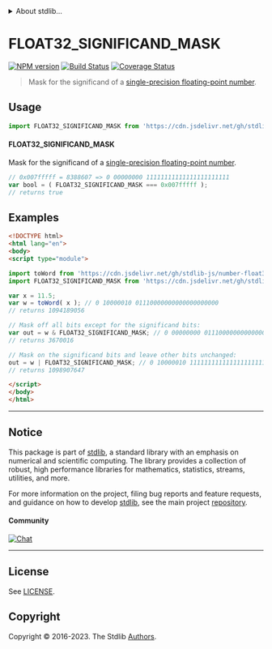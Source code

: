 <!--

@license Apache-2.0

Copyright (c) 2022 The Stdlib Authors.

Licensed under the Apache License, Version 2.0 (the "License");
you may not use this file except in compliance with the License.
You may obtain a copy of the License at

   http://www.apache.org/licenses/LICENSE-2.0

Unless required by applicable law or agreed to in writing, software
distributed under the License is distributed on an "AS IS" BASIS,
WITHOUT WARRANTIES OR CONDITIONS OF ANY KIND, either express or implied.
See the License for the specific language governing permissions and
limitations under the License.

-->


<details>
  <summary>
    About stdlib...
  </summary>
  <p>We believe in a future in which the web is a preferred environment for numerical computation. To help realize this future, we've built stdlib. stdlib is a standard library, with an emphasis on numerical and scientific computation, written in JavaScript (and C) for execution in browsers and in Node.js.</p>
  <p>The library is fully decomposable, being architected in such a way that you can swap out and mix and match APIs and functionality to cater to your exact preferences and use cases.</p>
  <p>When you use stdlib, you can be absolutely certain that you are using the most thorough, rigorous, well-written, studied, documented, tested, measured, and high-quality code out there.</p>
  <p>To join us in bringing numerical computing to the web, get started by checking us out on <a href="https://github.com/stdlib-js/stdlib">GitHub</a>, and please consider <a href="https://opencollective.com/stdlib">financially supporting stdlib</a>. We greatly appreciate your continued support!</p>
</details>

# FLOAT32_SIGNIFICAND_MASK

[![NPM version][npm-image]][npm-url] [![Build Status][test-image]][test-url] [![Coverage Status][coverage-image]][coverage-url] <!-- [![dependencies][dependencies-image]][dependencies-url] -->

> Mask for the significand of a [single-precision floating-point number][ieee754].



<section class="usage">

## Usage

<!-- eslint-disable id-length -->

```javascript
import FLOAT32_SIGNIFICAND_MASK from 'https://cdn.jsdelivr.net/gh/stdlib-js/constants-float32-significand-mask@esm/index.mjs';
```

#### FLOAT32_SIGNIFICAND_MASK

Mask for the significand of a [single-precision floating-point number][ieee754].

<!-- eslint-disable id-length -->

```javascript
// 0x007fffff = 8388607 => 0 00000000 11111111111111111111111
var bool = ( FLOAT32_SIGNIFICAND_MASK === 0x007fffff );
// returns true
```

</section>

<!-- /.usage -->

<section class="notes">

</section>

<!-- /.notes -->

<section class="examples">

## Examples

<!-- eslint no-undef: "error" -->

```html
<!DOCTYPE html>
<html lang="en">
<body>
<script type="module">

import toWord from 'https://cdn.jsdelivr.net/gh/stdlib-js/number-float32-base-to-word@esm/index.mjs';
import FLOAT32_SIGNIFICAND_MASK from 'https://cdn.jsdelivr.net/gh/stdlib-js/constants-float32-significand-mask@esm/index.mjs';

var x = 11.5;
var w = toWord( x ); // 0 10000010 01110000000000000000000
// returns 1094189056

// Mask off all bits except for the significand bits:
var out = w & FLOAT32_SIGNIFICAND_MASK; // 0 00000000 01110000000000000000000
// returns 3670016

// Mask on the significand bits and leave other bits unchanged:
out = w | FLOAT32_SIGNIFICAND_MASK; // 0 10000010 11111111111111111111111
// returns 1098907647

</script>
</body>
</html>
```

</section>

<!-- /.examples -->

<!-- C interface documentation. -->



<!-- Section for related `stdlib` packages. Do not manually edit this section, as it is automatically populated. -->

<section class="related">

</section>

<!-- /.related -->

<!-- Section for all links. Make sure to keep an empty line after the `section` element and another before the `/section` close. -->


<section class="main-repo" >

* * *

## Notice

This package is part of [stdlib][stdlib], a standard library with an emphasis on numerical and scientific computing. The library provides a collection of robust, high performance libraries for mathematics, statistics, streams, utilities, and more.

For more information on the project, filing bug reports and feature requests, and guidance on how to develop [stdlib][stdlib], see the main project [repository][stdlib].

#### Community

[![Chat][chat-image]][chat-url]

---

## License

See [LICENSE][stdlib-license].


## Copyright

Copyright &copy; 2016-2023. The Stdlib [Authors][stdlib-authors].

</section>

<!-- /.stdlib -->

<!-- Section for all links. Make sure to keep an empty line after the `section` element and another before the `/section` close. -->

<section class="links">

[npm-image]: http://img.shields.io/npm/v/@stdlib/constants-float32-significand-mask.svg
[npm-url]: https://npmjs.org/package/@stdlib/constants-float32-significand-mask

[test-image]: https://github.com/stdlib-js/constants-float32-significand-mask/actions/workflows/test.yml/badge.svg?branch=v0.1.1
[test-url]: https://github.com/stdlib-js/constants-float32-significand-mask/actions/workflows/test.yml?query=branch:v0.1.1

[coverage-image]: https://img.shields.io/codecov/c/github/stdlib-js/constants-float32-significand-mask/main.svg
[coverage-url]: https://codecov.io/github/stdlib-js/constants-float32-significand-mask?branch=main

<!--

[dependencies-image]: https://img.shields.io/david/stdlib-js/constants-float32-significand-mask.svg
[dependencies-url]: https://david-dm.org/stdlib-js/constants-float32-significand-mask/main

-->

[chat-image]: https://img.shields.io/gitter/room/stdlib-js/stdlib.svg
[chat-url]: https://app.gitter.im/#/room/#stdlib-js_stdlib:gitter.im

[stdlib]: https://github.com/stdlib-js/stdlib

[stdlib-authors]: https://github.com/stdlib-js/stdlib/graphs/contributors

[umd]: https://github.com/umdjs/umd
[es-module]: https://developer.mozilla.org/en-US/docs/Web/JavaScript/Guide/Modules

[deno-url]: https://github.com/stdlib-js/constants-float32-significand-mask/tree/deno
[umd-url]: https://github.com/stdlib-js/constants-float32-significand-mask/tree/umd
[esm-url]: https://github.com/stdlib-js/constants-float32-significand-mask/tree/esm
[branches-url]: https://github.com/stdlib-js/constants-float32-significand-mask/blob/main/branches.md

[stdlib-license]: https://raw.githubusercontent.com/stdlib-js/constants-float32-significand-mask/main/LICENSE

[ieee754]: https://en.wikipedia.org/wiki/IEEE_754-1985

</section>

<!-- /.links -->
